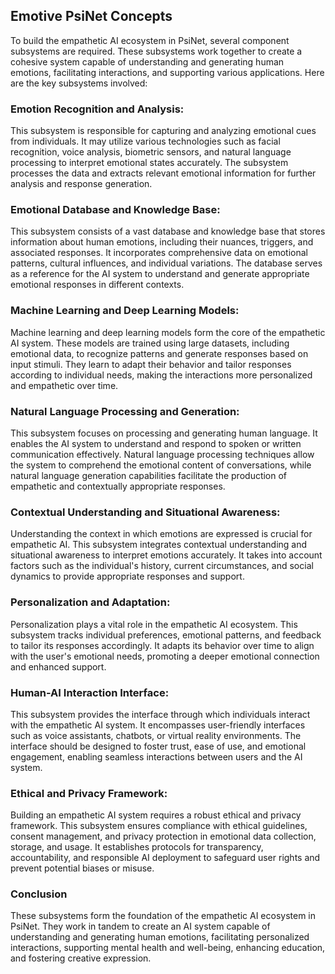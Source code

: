 ## Emotive PsiNet Concepts
To build the empathetic AI ecosystem in PsiNet, several component subsystems are required. These subsystems work together to create a cohesive system capable of understanding and generating human emotions, facilitating interactions, and supporting various applications. Here are the key subsystems involved:

### Emotion Recognition and Analysis:
This subsystem is responsible for capturing and analyzing emotional cues from individuals. It may utilize various technologies such as facial recognition, voice analysis, biometric sensors, and natural language processing to interpret emotional states accurately. The subsystem processes the data and extracts relevant emotional information for further analysis and response generation.

### Emotional Database and Knowledge Base:
This subsystem consists of a vast database and knowledge base that stores information about human emotions, including their nuances, triggers, and associated responses. It incorporates comprehensive data on emotional patterns, cultural influences, and individual variations. The database serves as a reference for the AI system to understand and generate appropriate emotional responses in different contexts.

### Machine Learning and Deep Learning Models:
Machine learning and deep learning models form the core of the empathetic AI system. These models are trained using large datasets, including emotional data, to recognize patterns and generate responses based on input stimuli. They learn to adapt their behavior and tailor responses according to individual needs, making the interactions more personalized and empathetic over time.

### Natural Language Processing and Generation:
This subsystem focuses on processing and generating human language. It enables the AI system to understand and respond to spoken or written communication effectively. Natural language processing techniques allow the system to comprehend the emotional content of conversations, while natural language generation capabilities facilitate the production of empathetic and contextually appropriate responses.

### Contextual Understanding and Situational Awareness:
Understanding the context in which emotions are expressed is crucial for empathetic AI. This subsystem integrates contextual understanding and situational awareness to interpret emotions accurately. It takes into account factors such as the individual's history, current circumstances, and social dynamics to provide appropriate responses and support.

### Personalization and Adaptation:
Personalization plays a vital role in the empathetic AI ecosystem. This subsystem tracks individual preferences, emotional patterns, and feedback to tailor its responses accordingly. It adapts its behavior over time to align with the user's emotional needs, promoting a deeper emotional connection and enhanced support.

### Human-AI Interaction Interface:
This subsystem provides the interface through which individuals interact with the empathetic AI system. It encompasses user-friendly interfaces such as voice assistants, chatbots, or virtual reality environments. The interface should be designed to foster trust, ease of use, and emotional engagement, enabling seamless interactions between users and the AI system.

### Ethical and Privacy Framework:
Building an empathetic AI system requires a robust ethical and privacy framework. This subsystem ensures compliance with ethical guidelines, consent management, and privacy protection in emotional data collection, storage, and usage. It establishes protocols for transparency, accountability, and responsible AI deployment to safeguard user rights and prevent potential biases or misuse.

### Conclusion
These subsystems form the foundation of the empathetic AI ecosystem in PsiNet. They work in tandem to create an AI system capable of understanding and generating human emotions, facilitating personalized interactions, supporting mental health and well-being, enhancing education, and fostering creative expression.